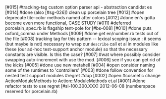 [#015]       #tracking-tag custom option parser api - abstraction candidat
             es
[#014]       #done (also [#sg-026]) clean up porcelain tree
[#013] #open deprecate tite-color methods named after colors
[#012]       #done en's gotta become even more functional, CASE STUDY
[#011]       #deferred porcelain_spec.rb is flagship tent-pole for [#bs-008]
[#010]       #done puts oxford_comma under Methods
[#009]       #done get en/number.rb tests out of the file
[#008] tracking tag for this pattern -- lexical scoping issue : it seems (but
  maybe is not) necessary to wrap our `describe` call et al in modules like
  these (our ad-hoc test-support anchor module) so that the necessary constants
  are visible.  Is this the case?
[#007]       #wat where possibly consider swapping auto-increment with use the mod.
[#006]       see if you can get rid of the kicks
[#005]       #done use new metahell
[#004] #open consider naming some of the runtimes to 'controllers'
[#003]       #done follow convention for nested test support modules #regret #dup
[#002] #open #cosmetic change ActionModuleMethods to Action::ModuleMethods et.al
[#001]       #done refactor tests to use regret
[#sl-100.300.XXX] 2012-06-08 (numberspace reserved for porcelain.rb)